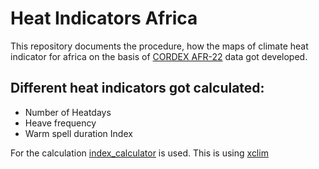 # Heat Indicators Africa

This repository documents the procedure, how the maps of climate heat indicator for africa on the basis of [CORDEX AFR-22](https://cordex.org/experiment-guidelines/cordex-cmip5/cordex-core/cordex-core-simulations/) data got developed.


## Different heat indicators got calculated:

* Number of Heatdays
* Heave frequency
* Warm spell duration Index

For the calculation [index_calculator](https://github.com/climate-service-center/index_calculator) is used. This is using [xclim](https://github.com/Ouranosinc/xclim)



